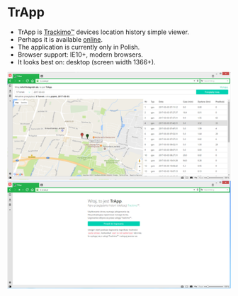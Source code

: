 # **TrApp**

* TrApp is <a href="http://trackimo.com/">Trackimo&trade;</a> devices location history simple viewer.  
* Perhaps it is available <a href="https://tr.nn44.pl/">online</a>.
* The application is currently only in Polish.
* Browser support: IE10+, modern browsers.
* It looks best on: desktop (screen width 1366+).

<img src="screenshots/1.png" alt="screenshot" width="620"/>

<img src="screenshots/0.png" alt="screenshot" width="620"/>
